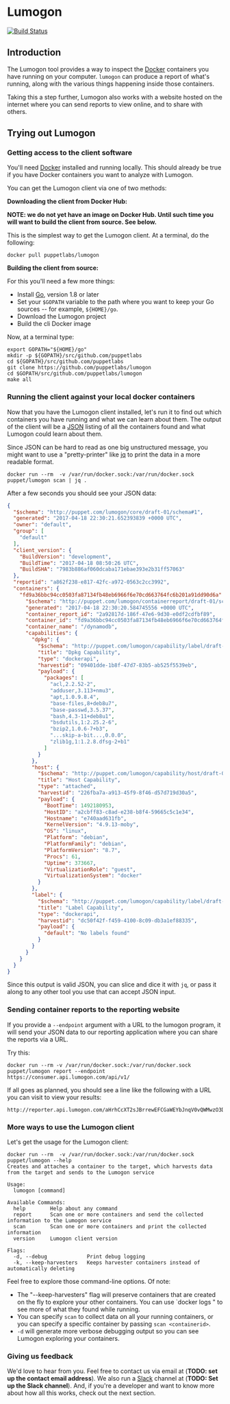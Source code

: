 # Lumogon

[![Build
Status](https://travis-ci.com/puppetlabs/lumogon.svg?token=RqtxRv25TsPVz69Qso5L&branch=master)](https://travis-ci.com/puppetlabs/lumogon)

## Introduction

The Lumogon tool provides a way to inspect the
[Docker](https://www.docker.com/) containers you have running on your computer.
`lumogon` can produce a report of what's running, along with the various things
happening inside those containers.

Taking this a step further, Lumogon also works with a website hosted on the internet
where you can send reports to view online, and to share with others.

## Trying out Lumogon

### Getting access to the client software

You'll need [Docker](https://www.docker.com/) installed and running locally.
This should already be true if you have Docker containers you want to analyze
with Lumogon.

You can get the Lumogon client via one of two methods:

**Downloading the client from Docker Hub:**

**NOTE: we do not yet have an image on Docker Hub. Until such time you will want to build the client from source. See below.**

This is the simplest way to get the Lumogon client. At a terminal, do the following:

``` shell
docker pull puppetlabs/lumogon
```

**Building the client from source:**

For this you'll need a few more things:

 - Install [Go](https://golang.org/dl/), version 1.8 or later
 - Set your `$GOPATH` variable to the path where you want to keep your Go sources -- for example, `${HOME}/go`.
 - Download the Lumogon project
 - Build the cli Docker image

Now, at a terminal type:

``` shell
export GOPATH="${HOME}/go"
mkdir -p ${GOPATH}/src/github.com/puppetlabs
cd ${GOPATH}/src/github.com/puppetlabs
git clone https://github.com/puppetlabs/lumogon
cd $GOPATH/src/github.com/puppetlabs/lumogon
make all
```

### Running the client against your local docker containers

Now that you have the Lumogon client installed, let's run it to find out which
containers you have running and what we can learn about them. The output of the
client will be a [JSON](https://en.wikipedia.org/wiki/JSON) listing of all the
containers found and what Lumogon could learn about them.

Since JSON can be hard to read as one big unstructured message, you might want
to use a "pretty-printer" like [jq](https://stedolan.github.io/jq/) to print the
data in a more readable format.

``` shell
docker run --rm  -v /var/run/docker.sock:/var/run/docker.sock puppet/lumogon scan | jq .
```

After a few seconds you should see your JSON data:

``` json
{
  "$schema": "http://puppet.com/lumogon/core/draft-01/schema#1",
  "generated": "2017-04-18 22:30:21.652393839 +0000 UTC",
  "owner": "default",
  "group": [
    "default"
  ],
  "client_version": {
    "BuildVersion": "development",
    "BuildTime": "2017-04-18 08:50:26 UTC",
    "BuildSHA": "7983b886af060dcaba171ebae393e2b31ff57063"
  },
  "reportid": "a862f238-e817-42fc-a972-0563c2cc3992",
  "containers": {
    "fd9a36bbc94cc0503fa87134fb48eb6966f6e70cd663764fc6b201a91dd90d6a": {
      "$schema": "http://puppet.com/lumogon/containerreport/draft-01/schema#1",
      "generated": "2017-04-18 22:30:20.584745556 +0000 UTC",
      "container_report_id": "2a92817d-186f-47e6-9d30-e0df2cdfbf89",
      "container_id": "fd9a36bbc94cc0503fa87134fb48eb6966f6e70cd663764fc6b201a91dd90d6a",
      "container_name": "/dynamodb",
      "capabilities": {
        "dpkg": {
          "$schema": "http://puppet.com/lumogon/capability/label/draft-01/schema#1",
          "title": "Dpkg Capability",
          "type": "dockerapi",
          "harvestid": "09401dde-1b8f-47d7-83b5-ab525f5539eb",
          "payload": {
            "packages": [
              "acl,2.2.52-2",
              "adduser,3.113+nmu3",
              "apt,1.0.9.8.4",
              "base-files,8+deb8u7",
              "base-passwd,3.5.37",
              "bash,4.3-11+deb8u1",
              "bsdutils,1:2.25.2-6",
              "bzip2,1.0.6-7+b3",
              "...skip-a-bit...,0.0.0",
              "zlib1g,1:1.2.8.dfsg-2+b1"
            ]
          }
        },
        "host": {
          "$schema": "http://puppet.com/lumogon/capability/host/draft-01/schema#1",
          "title": "Host Capability",
          "type": "attached",
          "harvestid": "226fba7a-a913-45f9-8f46-d57d719d30a5",
          "payload": {
            "BootTime": 1492180953,
            "HostID": "a2cbff83-c8ad-e238-b8f4-59665c5c1e34",
            "Hostname": "e740aad631fb",
            "KernelVersion": "4.9.13-moby",
            "OS": "linux",
            "Platform": "debian",
            "PlatformFamily": "debian",
            "PlatformVersion": "8.7",
            "Procs": 61,
            "Uptime": 373667,
            "VirtualizationRole": "guest",
            "VirtualizationSystem": "docker"
          }
        },
        "label": {
          "$schema": "http://puppet.com/lumogon/capability/label/draft-01/schema#1",
          "title": "Label Capability",
          "type": "dockerapi",
          "harvestid": "dc50f42f-f459-4100-8c09-db3a1ef88335",
          "payload": {
            "default": "No labels found"
          }
        }
      }
    }
  }
}
```

Since this output is valid JSON, you can slice and dice it with `jq`, or pass it
along to any other tool you use that can accept JSON input.

### Sending container reports to the reporting website

If you provide a `--endpoint` argument with a URL to the lumogon program,
it will send your JSON data to our reporting application where you can share the
reports via a URL.

Try this:

``` shell
docker run --rm -v /var/run/docker.sock:/var/run/docker.sock puppet/lumogon report --endpoint https://consumer.api.lumogon.com/api/v1/
```

If all goes as planned, you should see a line like the following with a URL you can visit to view your results:

```
http://reporter.api.lumogon.com/aHrhCcXT2sJBrrewEFCGaWEYbJnqV0vQWMwzO3Dzhbc=
```

### More ways to use the Lumogon client

Let's get the usage for the Lumogon client:

``` shell
docker run --rm  -v /var/run/docker.sock:/var/run/docker.sock puppet/lumogon --help
Creates and attaches a container to the target, which harvests data from the target and sends to the Lumogon service

Usage:
  lumogon [command]

Available Commands:
  help        Help about any command
  report      Scan one or more containers and send the collected information to the Lumogon service
  scan        Scan one or more containers and print the collected information
  version     Lumogon client version

Flags:
  -d, --debug             Print debug logging
  -k, --keep-harvesters   Keeps harvester containers instead of automatically deleting
```

Feel free to explore those command-line options.  Of note:

 - The "--keep-harvesters" flag will preserve containers that are created on the fly to explore your other containers. You can use `docker logs <containerid>" to see more of what they found while running.
 - You can specify `scan` to collect data on all your running containers, or you can specify a specific container by passing `scan <containerid>`.
 - `-d` will generate more verbose debugging output so you can see Lumogon exploring your containers.

### Giving us feedback

We'd love to hear from you. Feel free to contact us via email at (**TODO: set up the contact email address**). We also
run a [Slack](https://slack.com/) channel at (**TODO: Set up the Slack channel**). And, if you're a developer
and want to know more about how all this works, check out the next section.
